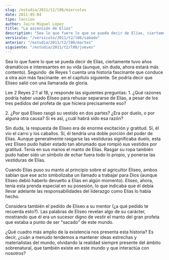 ```yaml
---
slug: /estudia/2011/t2/l06/miercoles
date: 2011-05-04
tipo: leccion
author: Jairo Miguel López
title: "La ascensión de Elías"
description: "Sea lo que fuere lo que se pueda decir de Elías, ciertamente tuvo años  dramáticos e interesantes en su vida (aunque, sin duda, ahora estará más  contento). Segundo de Reyes 1 cuenta una historia fascinante que conduce a otra  aún más fascinante en el capítulo siguiente. Se po..."
versiculo: "/versiculo/2011/t2/l06/sabado"
anterior: "/estudia/2011/t2/l06/martes"
siguiente: "/estudia/2011/t2/l06/jueves"
---
```


Sea lo que fuere lo que se pueda decir de Elías, ciertamente tuvo años dramáticos e interesantes en su vida (aunque, sin duda, ahora estará más contento). Segundo  de Reyes 1 cuenta una historia fascinante que conduce a otra aún más fascinante  en el capítulo siguiente. Se podría decir que Eliseo salió con una llamarada de gloria.

Lee 2 Reyes 2:1 al 18, y responde las siguientes preguntas:
1\. ¿Qué razones podría haber usado Eliseo para rehusar separarse de Elías,
a pesar de los tres pedidos del profeta de que hiciera precisamente eso?

2\. ¿Por qué Eliseo rasgó su vestido en dos partes? ¿Era por duelo, o por
alguna otra causa? Si es así, ¿cuál habrá sido esa razón?

Sin duda, la respuesta de Eliseo era de enorme excitación y gratitud. Sí, él vio el
carro y los caballos. Sí, él tendría una doble porción del poder de Elías. Aunque
generalmente rasgarse las vestiduras significaba duelo, esta vez Eliseo pudo
haber estado tan abrumado que rompió sus vestidos por gratitud. Tenía en sus
manos el manto de Elías. Rasgar su ropa también pudo haber sido un símbolo de
echar fuera todo lo propio, y ponerse las vestiduras de Elías.

Cuando Elías puso su manto al principio sobre el agricultor Eliseo, ambos sabían
que ese acto simbolizaba un llamado a trabajar para Dios (aunque Eliseo debió
haberlo devuelto a Elías en algún momento). Eliseo, ahora, tenía esta prenda
especial en su posesión, lo que indicaba que él debía llevar adelante las
responsabilidades del liderazgo como Elías lo había hecho.

Considera también el pedido de Eliseo a su mentor (¿a qué pedido te recuerda
esto?). Las palabras de Eliseo revelan algo de su carácter, mostrando que él era
un sucesor digno de vestir el manto del gran profeta que estaba a punto de ser
"sacado" de este mundo.

¿Qué cuadro más amplio de la existencia nos presenta esta historia? Es decir,
¿cuán a menudo tendemos a mantener ideas estrechas y materialistas del mundo,
olvidando la realidad siempre presente del ámbito sobrenatural, que también
existe en este mundo y que interactúa con nosotros?

